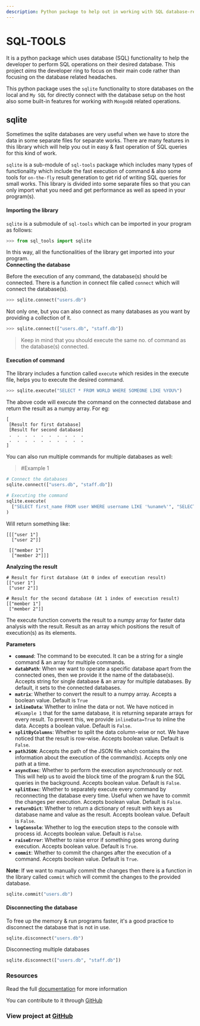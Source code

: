 ```yaml
---
description: Python package to help out in working with SQL database-related operation.
---
```


# SQL-TOOLS

 It is a python package which uses database \(SQL\) functionality to help the developer to perform SQL operations on their desired database. This project _aims_ the developer ring to focus on their main code rather than focusing on the database related headaches.

 This python package uses the `sqlite` functionality to store databases on the local and `My SQL` for directly connect with the database setup on the host also some built-in features for working with `MongoDB` related operations.

## sqlite

Sometimes the sqlite databases are very useful when we have to store the data in some separate files for separate works. There are many features in this library which will help you out in easy & fast operation of SQL queries for this kind of work.

`sqlite` is a sub-module of `sql-tools` package which includes many types of functionality which include the fast execution of command & also some tools for `on-the-fly` result generation to get rid of writing SQL queries for small works. This library is divided into some separate files so that you can only import what you need and get performance as well as speed in your program\(s\).

#### **Importing the library**

`sqlite` is a submodule of `sql-tools` which can be imported in your program as follows:

```python
>>> from sql_tools import sqlite
```

In this way, all the functionalities of the library get imported into your program.  
**Connecting the database**

Before the execution of any command, the database\(s\) should be connected. There is a function in connect file called `connect` which will connect the database\(s\).

```python
>>> sqlite.connect("users.db")
```

Not only one, but you can also connect as many databases as you want by providing a collection of it.

```python
>>> sqlite.connect(["users.db", "staff.db"])
```

> Keep in mind that you should execute the same no. of command as the database\(s\) connected.

#### **Execution of command**

The library includes a function called `execute` which resides in the execute file, helps you to execute the desired command.

```python
>>> sqlite.execute("SELECT * FROM WORLD WHERE SOMEONE LIKE %YOU%")
```

The above code will execute the command on the connected database and return the result as a numpy array. For eg:

```text
[
 [Result for first database]
 [Result for second database]
 .  .  .  .  .  .  .  .  .  .
 .  .  .  .  .  .  .  .  .  .
]
```

You can also run multiple commands for multiple databases as well:

> \#Example 1

```python
# Connect the databases
sqlite.connect(["users.db", "staff.db"])

# Executing the command
sqlite.execute(
  ["SELECT first_name FROM user WHERE username LIKE '%uname%'", "SELECT first_name FROM staff WHERE id<2"]
)
```

Will return something like:

```text
[[["user 1"]
  ["user 2"]]
  
 [["member 1"]
  ["member 2"]]]
```

**Analyzing the result**

```text
# Result for first database (At 0 index of execution result)
[["user 1"]
 ["user 2"]]

# Result for the second database (At 1 index of execution result)
[["member 1"]
 ["member 2"]]
```

The execute function converts the result to a numpy array for faster data analysis with the result. Result as an array which positions the result of execution\(s\) as its elements.

**Parameters**

* **`command`**: The command to be executed. It can be a string for a single command & an array for multiple commands.
* **`databPath`**: When we want to operate a specific database apart from the connected ones, then we provide it the name of the database\(s\). Accepts string for single database & an array for multiple databases. By default, it sets to the connected databases.
* **`matrix`**: Whether to convert the result to a numpy array. Accepts a boolean value. Default is `True`
* **`inlineData`**: Whether to inline the data or not. We have noticed in `#Example 1` that for the same database, it is returning separate arrays for every result. To prevent this, we provide `inlineData=True` to inline the data. Accepts a boolean value. Default is `False`.
* **`splitByColumns`**: Whether to split the data column-wise or not. We have noticed that the result is row-wise. Accepts boolean value. Default is `False`.
* **`pathJSON`**: Accepts the path of the JSON file which contains the information about the execution of the command\(s\). Accepts only one path at a time.
* **`asyncExec`**: Whether to perform the execution asynchronously or not. This will help us to avoid the block time of the program & run the SQL queries in the background. Accepts boolean value. Default is `False`.
* **`splitExec`**: Whether to separately execute every command by reconnecting the database every time. Useful when we have to commit the changes per execution. Accepts boolean value. Default is `False`.
* **`returnDict`**: Whether to return a dictionary of result with keys as database name and value as the result. Accepts boolean value. Default is `False`.
* **`logConsole`**: Whether to log the execution steps to the console with process id. Accepts boolean value. Default is `False`.
* **`raiseError`**: Whether to raise error if something goes wrong during execution. Accepts boolean value. Default is `True`.
* **`commit`**: Whether to commit the changes after the execution of a command. Accepts boolean value. Default is `True`.

**Note**: If we want to manually commit the changes then there is a function in the library called `commit` which will commit the changes to the provided database.

```python
sqlite.commit("users.db")
```

#### **Disconnecting the database**

To free up the memory & run programs faster, it's a good practice to disconnect the database that is not in use.

```python
sqlite.disconnect("users.db")
```

Disconnecting multiple databases

```python
sqlite.disconnect(["users.db", "staff.db"])
```

### Resources

Read the full [documentation](https://yogesh-aggarwal.github.io/sql-tools-lib) for more information

You can contribute to it through [GitHub](https://github.com/yogesh-aggarwal/sql-tools-lib)

### View project at [GitHub](https://github.com/users/yogesh-aggarwal/projects/2)

